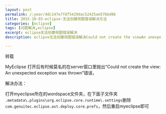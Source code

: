 ```yaml
---
layout: post
permalink: /:year/4dc147e7fdf5429dac52425ae57bbd06
title: 2015-10-03-eclipse-无法创建视图错误解决方法
categories: [eclipse]
tags: [问题解决,eclipse]
excerpt: eclipse无法创建视图错误解决
description: eclipse无法创建视图错误解决Could not create the viewAn unexpected exception was thrown

---
```


转载

MyEclipse 打开后有时候莫名的在server窗口里抛出“Could not create the view: An unexpected exception was thrown”错误，

解决办法：

打开myeclipse所在的wordspace文件夹，在下面子文件夹
`.metadata\.plugins\org.eclipse.core.runtime\.settings`删除`com.genuitec.eclipse.ast.deploy.core.prefs`，然后重启myeclipse即可